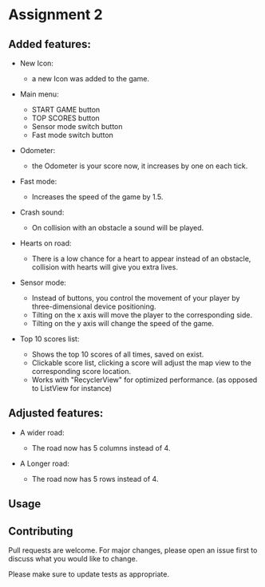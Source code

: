 # Assignment 2
## Added features: 

* New Icon:
    * a new Icon was added to the game.
* Main menu:
    * START GAME button
    * TOP SCORES button
    * Sensor mode switch button
    * Fast mode switch button

* Odometer:
    * the Odometer is your score now, it increases by one on each tick.

* Fast mode:
    * Increases the speed of the game by 1.5. 

* Crash sound:
    * On collision with an obstacle a sound will be played.

* Hearts on road:
    * There is a low chance for a heart to appear instead of an obstacle, collision with hearts will give you extra lives.

* Sensor mode:
    * Instead of buttons, you control the movement of your player by three-dimensional device positioning.
    * Tilting on the x axis will move the player to the corresponding side.
    * Tilting on the y axis will change the speed of the game.

* Top 10 scores list:
    * Shows the top 10 scores of all times, saved on exist.
    * Clickable score list, clicking a score will adjust the map view to the corresponding score location.
    * Works with "RecyclerView" for optimized performance. (as opposed to ListView for instance)

## Adjusted features:
* A wider road:
    * The road now has 5 columns instead of 4.

* A Longer road:
    * The road now has 5 rows instead of 4.






## Usage


## Contributing

Pull requests are welcome. For major changes, please open an issue first
to discuss what you would like to change.

Please make sure to update tests as appropriate.
